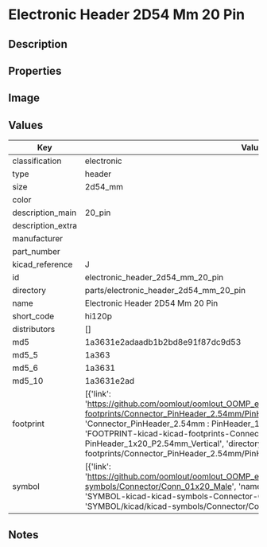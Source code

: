 # Electronic Header 2D54 Mm 20 Pin

## Description

## Properties


## Image


## Values

| Key | Value |
| --- | --- |
| classification | electronic |
| type | header |
| size | 2d54_mm |
| color |  |
| description_main | 20_pin |
| description_extra |  |
| manufacturer |  |
| part_number |  |
| kicad_reference | J |
| id | electronic_header_2d54_mm_20_pin |
| directory | parts/electronic_header_2d54_mm_20_pin |
| name | Electronic Header 2D54 Mm 20 Pin |
| short_code | hi120p |
| distributors | [] |
| md5 | 1a3631e2adaadb1b2bd8e91f87dc9d53 |
| md5_5 | 1a363 |
| md5_6 | 1a3631 |
| md5_10 | 1a3631e2ad |
| footprint | [{'link': 'https://github.com/oomlout/oomlout_OOMP_eda_V2/tree/main/FOOTPRINT/kicad/kicad-footprints/Connector_PinHeader_2.54mm/PinHeader_1x20_P2.54mm_Vertical', 'name': 'Connector_PinHeader_2.54mm : PinHeader_1x20_P2.54mm_Vertical', 'id': 'FOOTPRINT-kicad-kicad-footprints-Connector_PinHeader_2.54mm-PinHeader_1x20_P2.54mm_Vertical', 'directory': 'FOOTPRINT/kicad/kicad-footprints/Connector_PinHeader_2.54mm/PinHeader_1x20_P2.54mm_Vertical/'}] |
| symbol | [{'link': 'https://github.com/oomlout/oomlout_OOMP_eda_V2/tree/main/SYMBOL/kicad/kicad-symbols/Connector/Conn_01x20_Male', 'name': 'Connector : Conn_01x20_Male', 'id': 'SYMBOL-kicad-kicad-symbols-Connector-Conn_01x20_Male', 'directory': 'SYMBOL/kicad/kicad-symbols/Connector/Conn_01x20_Male/'}] |

## Notes

